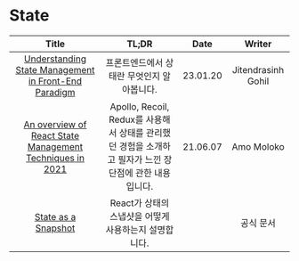 # State

|                                                                                          Title                                                                                          |                                                 TL;DR                                                  |   Date   |       Writer       |
| :-------------------------------------------------------------------------------------------------------------------------------------------------------------------------------------: | :----------------------------------------------------------------------------------------------------: | :------: | :----------------: |
| <a href="https://www.linkedin.com/pulse/understanding-state-management-front-end-paradigm-jitendrasinh-gohil/" target="_blank">Understanding State Management in Front-End Paradigm<a>  |                               프론트엔드에서 상태란 무엇인지 알아봅니다.                               | 23.01.20 | Jitendrasinh Gohil |
| <a href="https://itnext.io/an-overview-of-react-state-management-techniques-in-2021-%EF%B8%8F-1590242b1cbc" target="_blank">An overview of React State Management Techniques in 2021<a> | Apollo, Recoil, Redux를 사용해서 상태를 관리했던 경험을 소개하고 필자가 느낀 장단점에 관한 내용입니다. | 21.06.07 |     Amo Moloko     |
|                                           <a href="https://beta.reactjs.org/learn/state-as-a-snapshot" target="_blank">State as a Snapshot<a>                                           |                         React가 상태의 스냅샷을 어떻게 사용하는지 설명합니다.                          |          |     공식 문서      |
